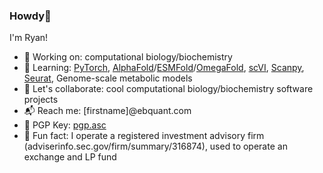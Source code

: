 <h3>Howdy👋</h3>
	
I'm Ryan!

<ul>
<li>🔨 Working on: computational biology/biochemistry</li>
<li>📘 Learning: <a href="https://pytorch.org/tutorials/">PyTorch</a>, <a href="https://github.com/deepmind/alphafold">AlphaFold</a>/<a href="https://github.com/facebookresearch/esm">ESMFold</a>/<a href="https://github.com/HeliXonProtein/OmegaFold">OmegaFold</a>, <a href="https://github.com/scverse/scvi-tools">scVI</a>, <a href="https://github.com/scverse/scanpy">Scanpy</a>, <a href="https://github.com/satijalab/seurat">Seurat</a>, Genome-scale metabolic models</a></li>
<li>👊 Let's collaborate: cool computational biology/biochemistry software projects</li>
<li>📬 Reach me: [firstname]@ebquant.com</li>
<li>🔐 PGP Key: <a href="https://ebquant.com/pgp">pgp.asc</a></li>
<li>🍌 Fun fact: I operate a registered investment advisory firm (adviserinfo.sec.gov/firm/summary/316874), used to operate an exchange and LP fund</li>
</ul>
